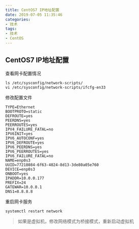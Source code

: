 ```yaml
---
title: CentOS7 IP地址配置
date: 2019-07-05 11:35:46
categories:
- 技术
tags:
- 技术
- CentOS
---
```


## CentOS7 IP地址配置

查看网卡配置情况

```
ls /etc/sysconfig/network-scripts/
vi /etc/sysconfig/network-scripts/ifcfg-en33
```

修改配置文件

```
TYPE=Ethernet
BOOTPROTO=static
DEFROUTE=yes
PEERDNS=yes
PEERROUTES=yes
IPV4_FAILURE_FATAL=no
IPV6INIT=yes
IPV6_AUTOCONF=yes
IPV6_DEFROUTE=yes
IPV6_PEERDNS=yes
IPV6_PEERROUTES=yes
IPV6_FAILURE_FATAL=no
NAME=enp0s3
UUID=77218084-6f63-4024-8d13-3de80a05e760
DEVICE=enp0s3
ONBOOT=yes
IPADDR=10.0.0.177
PREFIX=24
GATEWAR=10.0.0.1
DNS1=8.8.8.8
```

重启网卡服务

```
systemctl restart network
```

> 如果是虚拟机，修改网络模式为桥接模式，重新启动虚拟机